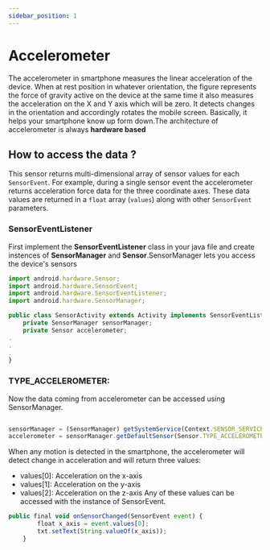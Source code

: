 ```yaml
---
sidebar_position: 1
---
```


# Accelerometer
The accelerometer in smartphone measures the linear acceleration of the device. When at rest position in whatever orientation, the figure represents the force of gravity active on the device at the same time it also measures the acceleration on the X and Y axis which will be zero. It detects changes in the orientation and accordingly rotates the mobile screen. Basically, it helps your smartphone know up form down.The architecture of accelerometer is always **hardware based**
<!-- Add **Markdown or React** files to `src/pages` to create a **standalone page**: -->



## How to access the data ?

This sensor returns multi-dimensional array of sensor values for each `SensorEvent`. For example, during a single sensor event the accelerometer returns acceleration force data for the three coordinate axes. These data values are returned in a `float` array (`values`) along with other `SensorEvent` parameters.


### SensorEventListener
First implement the **SensorEventListener** class in your java file and create instences of **SensorManager** and **Sensor**.SensorManager lets you access the device's sensors


```jsx title="SensorActivity.java"
import android.hardware.Sensor;
import android.hardware.SensorEvent;
import android.hardware.SensorEventListener;
import android.hardware.SensorManager;

public class SensorActivity extends Activity implements SensorEventListener {
    private SensorManager sensorManager;
    private Sensor accelerometer;
.
.
.
}
```
### TYPE_ACCELEROMETER:
Now the data coming from accelerometer can be accessed using SensorManager.
```jsx title="SensorActivity.java"

sensorManager = (SensorManager) getSystemService(Context.SENSOR_SERVICE);
accelerometer = sensorManager.getDefaultSensor(Sensor.TYPE_ACCELEROMETER);

```

When any motion is detected in the smartphone, the accelerometer will detect change in acceleration and will return three values:
- values[0]: Acceleration on the x-axis
- values[1]: Acceleration on the y-axis
- values[2]: Acceleration on the z-axis
Any of these values can be accessed with the instance of SensorEvent.

```jsx title="SensorActivity.java"
public final void onSensorChanged(SensorEvent event) {
        float x_axis = event.values[0];
        txt.setText(String.valueOf(x_axis));
    }

```
<!-- A new page is now available at [http://localhost:3000/my-react-page](http://localhost:3000/my-react-page).

## Create your first Markdown Page

Create a file at `src/pages/my-markdown-page.md`:

```mdx title="src/pages/my-markdown-page.md"
# My Markdown page

This is a Markdown page
```

A new page is now available at [http://localhost:3000/my-markdown-page](http://localhost:3000/my-markdown-page).
- `src/pages/index.js` → `localhost:3000/`
- `src/pages/foo.md` → `localhost:3000/foo`
- `src/pages/foo/bar.js` → `localhost:3000/foo/bar` -->